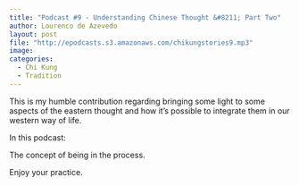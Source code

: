 ```yaml
---
title: "Podcast #9 - Understanding Chinese Thought &#8211; Part Two"
author: Lourenco de Azevedo
layout: post
file: "http://epodcasts.s3.amazonaws.com/chikungstories9.mp3"
image: 
categories:
  - Chi Kung
  - Tradition
---
```

This is my humble contribution regarding bringing some light to some aspects of the eastern thought and how it’s possible to integrate them in our western way of life.

In this podcast:

The concept of being in the process.

Enjoy your practice.


